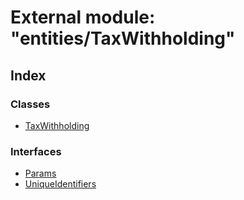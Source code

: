 # External module: "entities/TaxWithholding"

## Index

### Classes

- [TaxWithholding](../classes/_entities_taxwithholding_.taxwithholding.md)

### Interfaces

- [Params](../interfaces/_entities_taxwithholding_.params.md)
- [UniqueIdentifiers](../interfaces/_entities_taxwithholding_.uniqueidentifiers.md)
